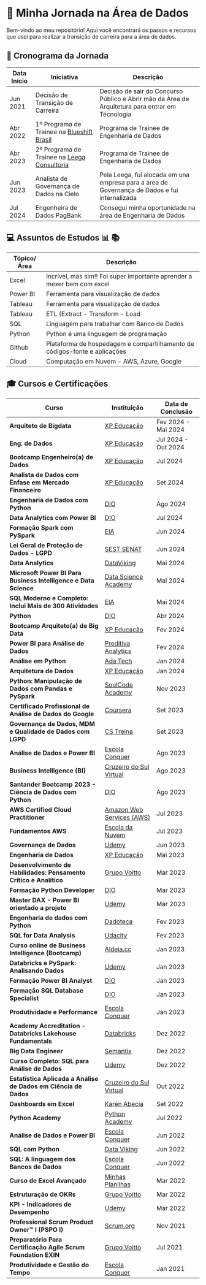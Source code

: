 # 🚀 Minha Jornada na Área de Dados

Bem-vindo ao meu repositório! Aqui você encontrará os passos e recursos que usei para realizar a transição de carreira para a área de dados.



## 📅 Cronograma da Jornada

| **Data Início** | **Iniciativa**                          | **Descrição**                                                                                         |
|-------------|-------------------------------------|--------------------------------------------------------------------------------------------------------------|
| Jun 2021    | Decisão de Transição de Carreira    | Decisão de sair do Concurso Público e Abrir mão da Área de Arquitetura para entrar em Técnologia             |
| Abr 2022    | 1º Programa de Trainee na [Blueshift Brasil](https://www.linkedin.com/company/blueshift-brasil/)| Programa de Trainee de Engenharia de Dados       |
| Abr 2023    | 2º Programa de Trainee na [Leega Consultoria](https://www.linkedin.com/company/leegaconsultoria/)| Programa de Trainee de Engenharia de Dados      |
| Jun 2023    | Analista de Governança de Dados na Cielo | Pela Leega, fui alocada em una empresa para a área de Governança de Dados e fui internalizada           |
| Jul 2024    | Engenheira de Dados PagBank | Consegui minha oportunidade na área de Engenharia de Dados                                                                   |

## 💻 Assuntos de Estudos 📊 📚

| **Tópico/Área**            | **Descrição**                                         |
|------------------------|-----------------------------------------------------------|
|Excel    | Incrível, mas sim!! Foi super importante aprender a mexer bem com excel  |
|Power BI | Ferramenta para visualização de dados                                    |
|Tableau  | Ferramenta para visualização de dados                                    |
|Tableau  | ETL (Extract - Transform - Load                                          |
|SQL      | Linguagem para trabalhar com Banco de Dados                              |
|Python   | Python é uma linguagem de programação                                    |
|Github   |Plataforma de hospedagem e compartilhamento de códigos-fonte e aplicações |
|Cloud    |Computação em Nuvem - AWS, Azure, Google                                  |

## 🎓 Cursos e Certificações

| **Curso** | **Instituição** | **Data de Conclusão** |
|-----------|-----------------|-----------------------|
| **Arquiteto de Bigdata** | [XP Educação](https://www.linkedin.com/school/xpeducacao/) | Fev 2024 - Mai 2024 |
| **Eng. de Dados** | [XP Educação](https://www.linkedin.com/school/xpeducacao/) | Jul 2024 - Out 2024 |
| **Bootcamp Engenheiro(a) de Dados** | [XP Educação](https://www.linkedin.com/school/xpeducacao/) | Jul 2024 |
| **Analista de Dados com Ênfase em Mercado Financeiro** | [XP Educação](https://www.linkedin.com/school/xpeducacao/) | Set 2024 |
| **Engenharia de Dados com Python** | [DIO](https://www.dio.me) | Ago 2024 |
| **Data Analytics com Power BI** | [DIO](https://www.dio.me) | Jul 2024 |
| **Formação Spark com PySpark** | [EIA](https://www.eia.edu.br) | Jun 2024 |
| **Lei Geral de Proteção de Dados - LGPD** | [SEST SENAT](https://www.sestsenat.org.br) | Jun 2024 |
| **Data Analytics** | [DataViking](https://www.dataviking.com) | Mai 2024 |
| **Microsoft Power BI Para Business Intelligence e Data Science** | [Data Science Academy](https://www.datascienceacademy.com.br) | Mai 2024 |
| **SQL Moderno e Completo: Inclui Mais de 300 Atividades** | [EIA](https://www.eia.edu.br) | Mai 2024 |
| **Python** | [DIO](https://www.dio.me) | Abr 2024 |
| **Bootcamp Arquiteto(a) de Big Data** | [XP Educação](https://www.linkedin.com/school/xpeducacao/) | Fev 2024 |
| **Power BI para Análise de Dados** | [Preditiva Analytics](https://preditiva.com.br) | Fev 2024 |
| **Análise em Python** | [Ada Tech](https://www.ada.tech) | Jan 2024 |
| **Arquitetura de Dados** | [XP Educação](https://www.linkedin.com/school/xpeducacao/) | Jan 2024 |
| **Python: Manipulação de Dados com Pandas e PySpark** | [SoulCode Academy](https://www.soulcodeacademy.com) | Nov 2023 |
| **Certificado Profissional de Análise de Dados do Google** | [Coursera](https://www.coursera.org) | Set 2023 |
| **Governança de Dados, MDM e Qualidade de Dados com LGPD** | [CS Treina](https://www.cstreina.com.br) | Set 2023 |
| **Análise de Dados e Power BI** | [Escola Conquer](https://www.conquer.com.br) | Ago 2023 |
| **Business Intelligence (BI)** | [Cruzeiro do Sul Virtual](https://www.cruzeirodosulvirtual.com.br) | Ago 2023 |
| **Santander Bootcamp 2023 - Ciência de Dados com Python** | [DIO](https://www.dio.me) | Ago 2023 |
| **AWS Certified Cloud Practitioner** | [Amazon Web Services (AWS)](https://aws.amazon.com) | Jul 2023 |
| **Fundamentos AWS** | [Escola da Nuvem](https://www.escoladanuvem.com) | Jul 2023 |
| **Governança de Dados** | [Udemy](https://www.udemy.com) | Jun 2023 |
| **Engenharia de Dados** | [XP Educação](https://www.linkedin.com/school/xpeducacao/) | Mai 2023 |
| **Desenvolvimento de Habilidades: Pensamento Crítico e Analítico** | [Grupo Voitto](https://www.grupovoitto.com.br) | Mar 2023 |
| **Formação Python Developer** | [DIO](https://www.dio.me) | Mar 2023 |
| **Master DAX - Power BI orientado a projeto** | [Udemy](https://www.udemy.com) | Mar 2023 |
| **Engenharia de dados com Python** | [Dadoteca](https://www.dadoteca.com) | Fev 2023 |
| **SQL for Data Analysis** | [Udacity](https://www.udacity.com) | Fev 2023 |
| **Curso online de Business Intelligence (Bootcamp)** | [Aldeia.cc](https://www.aldeia.cc) | Jan 2023 |
| **Databricks e PySpark: Analisando Dados** | [Udemy](https://www.udemy.com) | Jan 2023 |
| **Formação Power BI Analyst** | [DIO](https://www.dio.me) | Jan 2023 |
| **Formação SQL Database Specialist** | [DIO](https://www.dio.me) | Jan 2023 |
| **Produtividade e Performance** | [Escola Conquer](https://www.conquer.com.br) | Jan 2023 |
| **Academy Accreditation - Databricks Lakehouse Fundamentals** | [Databricks](https://www.databricks.com) | Dez 2022 |
| **Big Data Engineer** | [Semantix](https://www.semantix.com.br) | Dez 2022 |
| **Curso Completo: SQL para Análise de Dados** | [Udemy](https://www.udemy.com) | Dez 2022 |
| **Estatística Aplicada a Análise de Dados em Ciência de Dados** | [Cruzeiro do Sul Virtual](https://www.cruzeirodosulvirtual.com.br) | Out 2022 |
| **Dashboards em Excel** | [Karen Abecia](https://www.karenabecia.com.br) | Set 2022 |
| **Python Academy** | [Python Academy](https://www.pythonacademy.com.br) | Jul 2022 |
| **Análise de Dados e Power BI** | [Escola Conquer](https://www.conquer.com.br) | Jun 2022 |
| **SQL com Python** | [Data Viking](https://www.dataviking.com) | Jun 2022 |
| **SQL: A linguagem dos Bancos de Dados** | [Escola Conquer](https://www.conquer.com.br) | Jun 2022 |
| **Curso de Excel Avançado** | [Minhas Planilhas](https://www.minhasplanilhas.com) | Mar 2022 |
| **Estruturação de OKRs** | [Grupo Voitto](https://www.grupovoitto.com.br) | Mar 2022 |
| **KPI - Indicadores de Desempenho** | [Udemy](https://www.udemy.com) | Mar 2022 |
| **Professional Scrum Product Owner™ I (PSPO I)** | [Scrum.org](https://www.scrum.org) | Nov 2021 |
| **Preparatório Para Certificação Agile Scrum Foundation EXIN** | [Grupo Voitto](https://www.grupovoitto.com.br) | Jul 2021 |
| **Produtividade e Gestão do Tempo** | [Escola Conquer](https://www.conquer.com.br) | Jan 2021 |


